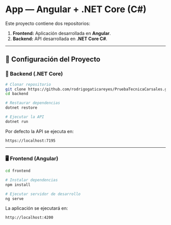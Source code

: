 # App — Angular + .NET Core (C#)

Este proyecto contiene dos repositorios:

1. **Frontend:** Aplicación desarrollada en **Angular**.
2. **Backend:** API desarrollada en **.NET Core C#**.

---

## 🚀 Configuración del Proyecto

### 🔧 Backend (.NET Core)
```bash
# Clonar repositorio
git clone https://github.com/rodrigogaticareyes/PruebaTecnicaCarsales.git
cd backend 

# Restaurar dependencias
dotnet restore

# Ejecutar la API
dotnet run
```

Por defecto la API se ejecuta en:
```
https://localhost:7195
```

---

### 🖥️ Frontend (Angular)
```bash
cd frontend

# Instalar dependencias
npm install

# Ejecutar servidor de desarrollo
ng serve
```

La aplicación se ejecutará en:
```
http://localhost:4200
```

